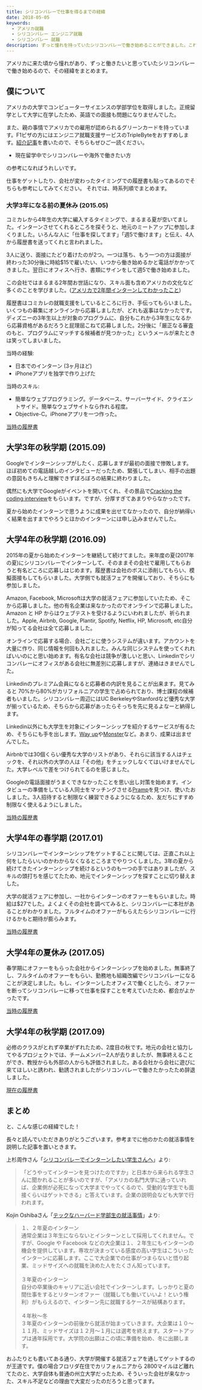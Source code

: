 ```yaml
---
title: シリコンバレーで仕事を得るまでの経緯
date: 2018-05-05
keywords:
  - アメリカ就職
  - シリコンバレー エンジニア就職
  - シリコンバレー 就職
description: ずっと憧れを持っていたシリコンバレーで働き始めることができました。これまでの経緯をまとめてみます。
---
```


アメリカに来た頃から憧れがあり、ずっと働きたいと思っていたシリコンバレーで働き始めるので、その経緯をまとめます。

## 僕について

アメリカの大学でコンピューターサイエンスの学部学位を取得しました。正規留学として大学に在学したため、英語での面接も問題になりませんでした。

また、親の事情でアメリカでの雇用が認められるグリーンカードを持っています。F1ビザの方にはエンジニア就職支援サービスのTripleByteをおすすめします。[紹介記事](/triplebyte)を書いたので、そちらもぜひご一読ください。

- 現在留学中でシリコンバレーや海外で働きたい方

の参考になればうれしいです。

仕事をゲットしたり、会社が変わったタイミングでの履歴書も貼ってあるのでそちらも参考にしてみてください。
それでは、時系列順でまとめます。

### 大学3年になる前の夏休み (2015.05)

コミカレから4年生の大学に編入するタイミングで、まるまる夏が空いてました。インターンさせてくれるところを探そうと、地元のミートアップに参加しまくりました。いろんな人に「仕事を探してます」「週5で働けます」と伝え、4人から履歴書を送ってくれと言われました。

3人に送り、面接にたどり着けたのが2つ。一つは落ち、もう一つの方は面接が終わった30分後に時給\$15で雇いたい、いつから働き始めるかと電話がかかってきました。翌日にオフィスへ行き、書類にサインをして週5で働き始めました。

この会社ではまるまる2年間お世話になり、スキル面も含めアメリカの文化など多くのことを学びました。([アメリカで2年間インターンしてわかったこと](/two-years-internship))

履歴書はコミカレの就職支援をしているところに行き、手伝ってもらいました。いくつもの募集にオンラインから応募しましたが、どれも返事はなかったです。ディズニーの3年生以上が対象のプログラムに、自分もこれから3年生になるから応募資格があるだろうと屁理屈こねて応募しました。2分後に「厳正なる審査のもと、プログラムにマッチする候補者が見つかった」というメールが来たときは笑ってしまいました。

当時の経験:

- 日本でのインターン (3ヶ月ほど)
- iPhoneアプリを独学で作り上げた

当時のスキル:

- 簡単なウェブプログラミング。データベース、サーバーサイド、クライエントサイド。簡単なウェブサイトなら作れる程度。
- Objective-C。iPhoneアプリを一つ作った。

[当時の履歴書](https://drive.google.com/file/d/1b4ilqeAvBFCqf3JSBA_iZ8SLdZ-2wDyf/view?usp=sharing)

## 大学3年の秋学期 (2015.09)

Googleでインターンシップがしたく、応募しますが最初の面接で惨敗します。ほぼ初めての電話越しのインタビューだったため、緊張してしまい、相手の出題の意図もきちんと理解できずぼろぼろの結果に終わりました。

偶然にも大学でGoogleがイベントを開いてくれ、その景品で[Cracking the coding interview](https://www.amazon.com/dp/0984782850)をもらいます。ですが、分厚すぎてあまりやらなかったです。

夏から始めたインターンで思うように成果を出せてなかったので、自分が納得いく結果を出すまでやろうとほかのインターンには申し込みませんでした。

## 大学4年の秋学期 (2016.09)

2015年の夏から始めたインターンを継続して続けてました。来年度の夏(2017年の夏)にシリコンバレーでインターンして、そのままその会社で雇用してもらおうと有名どころに応募しはじめます。履歴書は会社のボスに添削してもらい、模擬面接もしてもらいました。大学側でも就活フェアを開催しており、そちらにも参加しました。

Amazon, Facebook, Microsoftは大学の就活フェアに参加していたため、そこから応募しました。他の有名企業は来なかったのでオンラインで応募しました。Amazon と HP からはウェブテストを受けるようにいわれましたが、祈られました。Apple, Airbnb, Google, Plantir, Spotify, Netflix, HP, Microsoft, etc自分が知ってる会社は全て応募しました。

オンラインで応募する場合、会社ごとに使うシステムが違います。アカウントを大量に作り、同じ情報を何回も入れました。みんな同じシステムを使ってくれればいいのにと思い始めます。有名な会社は競争が激しいと思い、Linkedinでシリコンバレーにオフィスがある会社に無差別に応募しますが、連絡はきませんでした。

Linkedinのプレミアム会員になると応募者の内訳を見ることが出来ます。見てみると 70%から80%がカリフォルニアの学生で占められており、博士課程の候補者もいました。シリコンバレー周辺にはUC BerkeleyやStanfordなど優秀な大学が揃っているため、そちらから応募があったらそっちを先に見るよなーと納得します。

Linkedin以外にも大学生を対象にインターンシップを紹介するサービスが有るため、そちらにも手を出します。[Way up](https://www.wayup.com/)や[Monster](https://www.monster.com/)など。あまり、成果は出ませんでした。

Airbnbでは30個くらい優秀な大学のリストがあり、それらに該当する人はチェックを、それ以外の大学の人は「その他」をチェックしなくてはいけませんでした。大学レベルで差をつけられてるのを感じました。

Googleの電話面接がうまくできなかったことを思い出し対策を始めます。インタビューの準備をしている人同士をマッチングさせる[Pramp](https://pramp.com)を見つけ、使いたおしました。3人招待すると制限なく練習できるようになるため、友だちにすすめ制限なく使えるようにしました。

[当時の履歴書](https://drive.google.com/file/d/1ipxa4_RzzmiO3hNlW64Gt1Mc9FmBeKD-/view?usp=sharing)

## 大学4年の春学期 (2017.01)

シリコンバレーでインターンシップをゲットすることに関しては、正直これ以上何をしたらいいのかわからなくなるところまでやりつくしました。3年の夏から続けてきたインターンシップを続けるというのも一つの手ではありましたが、スキルの頭打ちを感じてたため、地元でインターンシップを探すことに切り替えました。

大学の就活フェアに参加し、一社からインターンのオファーをもらいました。時給は\$27でした。よくよくその会社を調べてみると、シリコンバレーに本社があることがわかりました。フルタイムのオファーがもらえたらシリコンバレーに行けるかもと期待が膨らみます。

[当時の履歴書](https://drive.google.com/file/d/1Vk4fEzwj2VMLBRgO4oMn8vBrgO1ufwgm/view?usp=sharing)

## 大学4年の夏休み (2017.05)

春学期にオファーをもらった会社からインターンシップを始めました。無事終了し、フルタイムのオファーをもらい、勤務地も組織改編でシリコンバレーになることが決定しました。もし、インターンしたオフィスで働くとしたら、オファーを断ってシリコンバレーに移って仕事を探すことを考えていたため、都合がよかったです。

[当時の履歴書](https://drive.google.com/file/d/1Vk4fEzwj2VMLBRgO4oMn8vBrgO1ufwgm/view?usp=sharing)

## 大学4年の秋学期 (2017.09)

必修のクラスがとれず卒業がずれたため、2度目の秋です。地元の会社と協力してやるプロジェクトでは、チームメンバー2人が去りましたが、無事終えることができ、教授からも外部の人からも評価されました。ある会社から会社に遊びに来てほしいと誘われ、勧誘されましたがシリコンバレーで働きたかったため辞退しました。

[現在の履歴書](https://drive.google.com/file/d/1biDJK4kSxk9w9hvg9xt3woG4VUkei2M0/view?usp=sharing)

## まとめ

と、こんな感じの経緯でした！

長々と読んでいただきありがとうございます。参考までに他のかたの就活事情を説明した記事を置いときます。

上杉周作さん「[シリコンバレーでインターンしたい学生さんへ](https://chibicode.com/jp/jp-sv-internship/)」より:

> 「どうやってインターンを見つけたのですか」と日本から来られる学生さんに聞かれることが多いのですが、「アメリカの名門大学に通っていれば、企業側が必死になって大学までやってくるので、受動的な学生でも面接くらいはゲットできる」と答えています。企業の説明会なども大学で行われます。

Kojin Oshibaさん「[テックなハーバード学部生の就活事情](http://kojinoshiba.com/japanese/tech-harvard-undergrad/)」より:

> １、２年夏のインターン<br />
> 通常企業は３年生にならないとインターンとして採用してくれません。ですが、Google や Facebook などの大企業は１、２年生にもインターンの機会を提供しています。専攻が決まっている感度の高い学生はこういったインターンに応募します。ここで大企業での仕事がつまらないと悟り起業、ミッドサイズへの就職を決めた人をたくさん知っています。
> <br /><br />
> ３年夏のインターン<br />
> 自分の卒業後のキャリアに近い会社でインターンします。しっかりと夏の間仕事をするとリターンオファー（就職しても働いていいよ！という権利）がもらえるので、インターン先に就職するケースが結構あります。
> <br /><br />
> ４年秋〜冬<br />
> ３年夏のインターンの前後から就活が始まっていきます。大企業は１０〜１１月、ミッドサイズは１２月〜１月には選考を終えます。スタートアップは通年採用です。大学院の出願はこの頃に準備を始め、冬に出願します。

おふたりとも書いてある通り、大学が開催する就活フェアを通してゲットするのが王道です。僕の場合フロリダ在住でカリフォルニアから 2800マイルほど離れてたのと、大学自体も普通の州立大学だったため、そういった会社が来なかった、スキル不足などの理由で大変だったのだろうと思ってます。